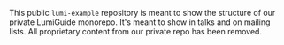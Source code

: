 This public `lumi-example` repository is meant to show the structure
of our private LumiGuide monorepo. It's meant to show in talks and on
mailing lists. All proprietary content from our private repo has been
removed.

